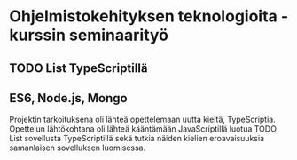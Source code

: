 # Ohjelmistokehityksen teknologioita - kurssin seminaarityö

## TODO List TypeScriptillä
## ES6, Node.js, Mongo

Projektin tarkoituksena oli lähteä opettelemaan uutta kieltä, TypeScriptia. Opettelun lähtökohtana oli lähteä kääntämään JavaScriptillä luotua TODO List sovellusta TypeScriptillä sekä tutkia näiden kielien eroavaisuuksia samanlaisen sovelluksen luomisessa. 

